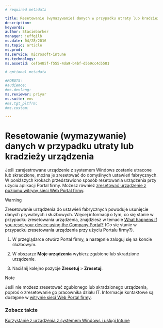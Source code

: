 ```yaml
---
# required metadata

title: Resetowanie (wymazywanie) danych w przypadku utraty lub kradzieży urządzenia | Microsoft Intune
description:
keywords:
author: Staciebarker
manager: jeffgilb
ms.date: 04/28/2016
ms.topic: article
ms.prod:
ms.service: microsoft-intune
ms.technology:
ms.assetid: cefb485f-f555-4da9-b4bf-d569cc4d5581

# optional metadata

#ROBOTS:
#audience:
#ms.devlang:
ms.reviewer: priyar
ms.suite: ems
#ms.tgt_pltfrm:
#ms.custom:

---
```



# Resetowanie (wymazywanie) danych w przypadku utraty lub kradzieży urządzenia

Jeśli zarejestrowane urządzenie z systemem Windows zostanie utracone lub skradzione, można je zresetować do domyślnych ustawień fabrycznych. W poniższych krokach przedstawiono sposób resetowania urządzenia przy użyciu aplikacji Portal firmy. Możesz również [zresetować urządzenie z poziomu witryny sieci Web Portal firmy](reset-your-device-cpwebsite.md).


> [!WARNING]
> Zresetowanie urządzenia do ustawień fabrycznych powoduje usunięcie danych prywatnych i służbowych. Więcej informacji o tym, co się stanie w przypadku zresetowania urządzenia, znajdziesz w temacie [What happens if you reset your device using the Company Portal?](what-happens-if-you-reset-your-device-using-the-company-portal-windows.md) (Co się stanie w przypadku zresetowania urządzenia przy użyciu Portalu firmy?).

1.  W przeglądarce otwórz Portal firmy, a następnie zaloguj się na koncie służbowym.

2.  W obszarze **Moje urządzenia** wybierz zgubione lub skradzione urządzenie.

3.  Naciśnij kolejno pozycje **Zresetuj** &gt; **Zresetuj**.

> [!NOTE]
> Jeśli nie możesz zresetować zgubionego lub skradzionego urządzenia, poproś o zresetowanie go pracownika działu IT. Informacje kontaktowe są dostępne w [witrynie sieci Web Portal firmy](http://portal.manage.microsoft.com).

### Zobacz także
[Korzystanie z urządzenia z systemem Windows i usługi Intune](using-your-windows-device-with-intune.md)

<!--HONumber=Jun16_HO2-->


